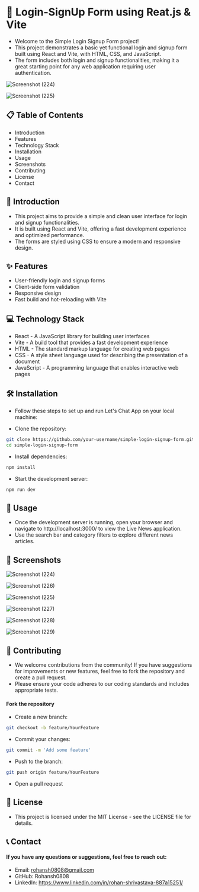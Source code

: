 # 🌟 Login-SignUp Form using Reat.js & Vite

- Welcome to the Simple Login Signup Form project!
- This project demonstrates a basic yet functional login and signup form built using React and Vite, with HTML, CSS, and JavaScript.
- The form includes both login and signup functionalities, making it a great starting point for any web application requiring user authentication. 


![Screenshot (224)](https://github.com/user-attachments/assets/294932ac-5b21-47e0-b913-49da401f7a87)

![Screenshot (225)](https://github.com/user-attachments/assets/62c627ae-0caf-4acd-84fb-fe32ea67eaa5)

## 📋 Table of Contents
- Introduction
- Features
- Technology Stack
- Installation
- Usage
- Screenshots
- Contributing
- License
- Contact

## 📘 Introduction
- This project aims to provide a simple and clean user interface for login and signup functionalities.
- It is built using React and Vite, offering a fast development experience and optimized performance.
- The forms are styled using CSS to ensure a modern and responsive design.

## ✨ Features
- User-friendly login and signup forms
- Client-side form validation
- Responsive design
- Fast build and hot-reloading with Vite


## 💻 Technology Stack
- React - A JavaScript library for building user interfaces
- Vite - A build tool that provides a fast development experience
- HTML - The standard markup language for creating web pages
- CSS - A style sheet language used for describing the presentation of a document
- JavaScript - A programming language that enables interactive web pages

## 🛠 Installation
- Follow these steps to set up and run Let's Chat App on your local machine:

- Clone the repository:

```bash
git clone https://github.com/your-username/simple-login-signup-form.git
cd simple-login-signup-form
```

- Install dependencies:

```bash
npm install
```

- Start the development server:

```bash
npm run dev
```

## 🚀 Usage
- Once the development server is running, open your browser and navigate to http://localhost:3000/ to view the Live News application.
- Use the search bar and category filters to explore different news articles.

## 📸 Screenshots

![Screenshot (224)](https://github.com/user-attachments/assets/294932ac-5b21-47e0-b913-49da401f7a87)

![Screenshot (226)](https://github.com/user-attachments/assets/6713eefa-c6c9-4ef0-82ab-b34c72aaec4d)

![Screenshot (225)](https://github.com/user-attachments/assets/62c627ae-0caf-4acd-84fb-fe32ea67eaa5)

![Screenshot (227)](https://github.com/user-attachments/assets/3fac4a0f-2d3d-45c9-8f2f-417efb9246c3)

![Screenshot (228)](https://github.com/user-attachments/assets/ba8d030d-baf9-4bcc-972b-faeec4ac3e2e)

![Screenshot (229)](https://github.com/user-attachments/assets/9c5c399a-fc2b-4a8a-9938-0d888a966f37)



## 🤝 Contributing
- We welcome contributions from the community! If you have suggestions for improvements or new features, feel free to fork the repository and create a pull request.
- Please ensure your code adheres to our coding standards and includes appropriate tests.

#### Fork the repository
- Create a new branch:

```bash
git checkout -b feature/YourFeature
```

- Commit your changes:

```bash
git commit -m 'Add some feature'
```

- Push to the branch:

```bash
git push origin feature/YourFeature
```
- Open a pull request


## 📄 License
- This project is licensed under the MIT License - see the LICENSE file for details.

## 📞 Contact
#### If you have any questions or suggestions, feel free to reach out:

- Email: rohansh0808@gmail.com
- GitHub: Rohansh0808
- LinkedIn: https://www.linkedin.com/in/rohan-shrivastava-887a15251/
